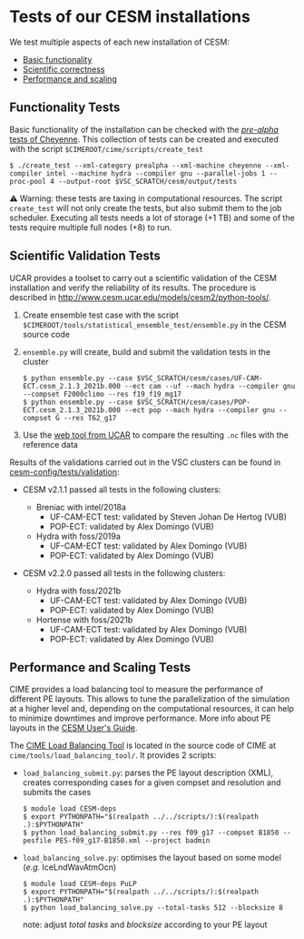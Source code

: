 # Tests of our CESM installations

We test multiple aspects of each new installation of CESM:
* [Basic functionality](#functionality-tests)
* [Scientific correctness](#scientific-validation-tests)
* [Performance and scaling](#performance-and-scaling-tests)

## Functionality Tests

Basic functionality of the installation can be checked with the
[*pre-alpha* tests of Cheyenne](https://esmci.github.io/cime/versions/master/html/users_guide/porting-cime.html#validating-a-cesm-port-with-prognostic-components).
This collection of tests can be created and executed with the script
``$CIMEROOT/cime/scripts/create_test``

```
$ ./create_test --xml-category prealpha --xml-machine cheyenne --xml-compiler intel --machine hydra --compiler gnu --parallel-jobs 1 --proc-pool 4 --output-root $VSC_SCRATCH/cesm/output/tests
```

⚠️ Warning: these tests are taxing in computational resources. The script
`create_test` will not only create the tests, but also submit them to the job
scheduler. Executing all tests needs a lot of storage (+1 TB) and some of the
tests require multiple full nodes (+8) to run.

## Scientific Validation Tests

UCAR provides a toolset to carry out a scientific validation of the CESM
installation and verify the reliability of its results. The procedure is
described in http://www.cesm.ucar.edu/models/cesm2/python-tools/.

1. Create ensemble test case with the script
   ``$CIMEROOT/tools/statistical_ensemble_test/ensemble.py`` in the CESM source
   code

2. ``ensemble.py`` will create, build and submit the validation tests in the
   cluster
    ```
    $ python ensemble.py --case $VSC_SCRATCH/cesm/cases/UF-CAM-ECT.cesm_2.1.3_2021b.000 --ect cam --uf --mach hydra --compiler gnu --compset F2000climo --res f19_f19_mg17
    $ python ensemble.py --case $VSC_SCRATCH/cesm/cases/POP-ECT.cesm_2.1.3_2021b.000 --ect pop --mach hydra --compiler gnu --compset G --res T62_g17
    ```

3. Use the [web tool from UCAR](https://www.cesm.ucar.edu/models/cesm2/verification/)
   to compare the resulting `.nc` files with the reference data

Results of the validations carried out in the VSC clusters can be found in
[cesm-config/tests/validation](validation):

* CESM v2.1.1 passed all tests in the following clusters:
    * Breniac with intel/2018a
        * UF-CAM-ECT test: validated by Steven Johan De Hertog (VUB)
        * POP-ECT: validated by Alex Domingo (VUB)
    * Hydra with foss/2019a
        * UF-CAM-ECT test: validated by Alex Domingo (VUB)
        * POP-ECT: validated by Alex Domingo (VUB)

* CESM v2.2.0 passed all tests in the following clusters:
    * Hydra with foss/2021b
        * UF-CAM-ECT test: validated by Alex Domingo (VUB)
        * POP-ECT: validated by Alex Domingo (VUB)
    * Hortense with foss/2021b
        * UF-CAM-ECT test: validated by Alex Domingo (VUB)
        * POP-ECT: validated by Alex Domingo (VUB)

## Performance and Scaling Tests

CIME provides a load balancing tool to measure the performance of different PE layouts. This allows to tune the parallelization of the simulation at a higher level and, depending on the computational resources, it can help to minimize downtimes and improve performance. More info about PE layouts in the [CESM User's Guide](http://www.cesm.ucar.edu/models/cesm1.2/cesm/doc/usersguide/x1927.html).

The [CIME Load Balancing Tool](https://esmci.github.io/cime/versions/cesm2.2/html/misc_tools/load-balancing-tool.html) is located in the source code of CIME at `cime/tools/load_balancing_tool/`. It provides 2 scripts:

* `load_balancing_submit.py`: parses the PE layout description (XML), creates corresponding cases for a given compset and resolution and submits the cases
    ```
    $ module load CESM-deps
    $ export PYTHONPATH="$(realpath ../../scripts/):$(realpath .):$PYTHONPATH"
    $ python load_balancing_submit.py --res f09_g17 --compset B1850 --pesfile PES-f09_g17-B1850.xml --project badmin
    ```

* `load_balancing_solve.py`: optimises the layout based on some model (*e.g.* IceLndWavAtmOcn)
    ```
    $ module load CESM-deps PuLP
    $ export PYTHONPATH="$(realpath ../../scripts/):$(realpath .):$PYTHONPATH"
    $ python load_balancing_solve.py --total-tasks 512 --blocksize 8
    ```
    note: adjust *total tasks* and *blocksize* according to your PE layout

